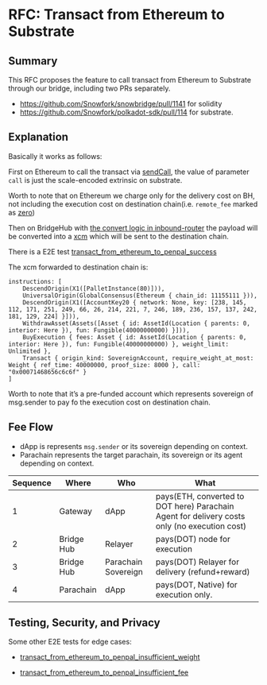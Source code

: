 # RFC: Transact from Ethereum to Substrate


## Summary

This RFC proposes the feature to call transact from Ethereum to Substrate through our bridge, including two PRs separately.

- https://github.com/Snowfork/snowbridge/pull/1141 for solidity 
- https://github.com/Snowfork/polkadot-sdk/pull/114 for substrate. 

## Explanation

Basically it works as follows:

First on Ethereum to call the transact via [sendCall](https://github.com/Snowfork/snowbridge/blob/dfa331d9de5b2fa4d76fdd0edc00667a6f21b4bf/contracts/src/Gateway.sol#L630), the value of parameter `call` is just the scale-encoded extrinsic on substrate.

Worth to note that on Ethereum we charge only for the delivery cost on BH, not including the execution cost on destination chain(i.e. `remote_fee` marked as [zero](https://github.com/Snowfork/snowbridge/blob/dfa331d9de5b2fa4d76fdd0edc00667a6f21b4bf/contracts/src/Gateway.sol#L625))

Then on BridgeHub with [the convert logic in inbound-router](https://github.com/Snowfork/polkadot-sdk/blob/9829de7a0e12816c96c820b91abe195af8486269/bridges/snowbridge/primitives/router/src/inbound/mod.rs#L342) the payload will be converted into a [xcm](https://github.com/Snowfork/polkadot-sdk/blob/9829de7a0e12816c96c820b91abe195af8486269/bridges/snowbridge/primitives/router/src/inbound/mod.rs#L356-L368) which will be sent to the destination chain.


There is a E2E test [transact_from_ethereum_to_penpal_success](https://github.com/Snowfork/polkadot-sdk/blob/9829de7a0e12816c96c820b91abe195af8486269/cumulus/parachains/integration-tests/emulated/tests/bridges/bridge-hub-rococo/src/tests/snowbridge.rs#L572)

The xcm forwarded to destination chain is:

```
instructions: [
    DescendOrigin(X1([PalletInstance(80)])), 
    UniversalOrigin(GlobalConsensus(Ethereum { chain_id: 11155111 })), 
    DescendOrigin(X1([AccountKey20 { network: None, key: [238, 145, 112, 171, 251, 249, 66, 26, 214, 221, 7, 246, 189, 236, 157, 137, 242, 181, 129, 224] }])), 
    WithdrawAsset(Assets([Asset { id: AssetId(Location { parents: 0, interior: Here }), fun: Fungible(40000000000) }])), 
    BuyExecution { fees: Asset { id: AssetId(Location { parents: 0, interior: Here }), fun: Fungible(40000000000) }, weight_limit: Unlimited }, 
    Transact { origin_kind: SovereignAccount, require_weight_at_most: Weight { ref_time: 40000000, proof_size: 8000 }, call: "0x00071468656c6c6f" }
]
```

Worth to note that it’s a pre-funded account which represents sovereign of msg.sender to pay fo the execution cost on destination chain.

## Fee Flow

- dApp is represents `msg.sender` or its sovereign depending on context.
- Parachain represents the target parachain, its sovereign or its agent depending on context.

Sequence|Where|Who|What
-|-|-|-
1|Gateway|dApp|pays(ETH, converted to DOT here) Parachain Agent for delivery costs only (no execution cost)
2|Bridge Hub|Relayer|pays(DOT) node for execution
3|Bridge Hub|Parachain Sovereign|pays(DOT) Relayer for delivery (refund+reward)
4|Parachain|dApp|pays(DOT, Native) for execution only.

## Testing, Security, and Privacy

Some other E2E tests for edge cases:

- [transact_from_ethereum_to_penpal_insufficient_weight](https://github.com/Snowfork/polkadot-sdk/blob/9829de7a0e12816c96c820b91abe195af8486269/cumulus/parachains/integration-tests/emulated/tests/bridges/bridge-hub-rococo/src/tests/snowbridge.rs#L637)

- [transact_from_ethereum_to_penpal_insufficient_fee](https://github.com/Snowfork/polkadot-sdk/blob/9829de7a0e12816c96c820b91abe195af8486269/cumulus/parachains/integration-tests/emulated/tests/bridges/bridge-hub-rococo/src/tests/snowbridge.rs#L679)

